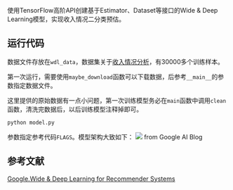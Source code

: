 使用TensorFlow高阶API创建基于Estimator、Dataset等接口的Wide & Deep Learning模型，实现收入情况二分类预估。

## 运行代码
数据文件存放在`wdl_data`，数据集关于[收入情况分析](http://mlr.cs.umass.edu/ml/machine-learning-databases/adult)，有30000多个训练样本。

第一次运行，需要使用`maybe_download`函数可以下载数据，后参考`__main__`的参数指定数据文件。

这里提供的原始数据有一点小问题，第一次训练模型务必在`main`函数中调用`clean`函数，清洗完数据后，以后训练模型注释掉即可。
```python
python model.py
```
参数指定参考代码`FLAGS`。模型架构大致如下：
![](https://1.bp.blogspot.com/-Dw1mB9am1l8/V3MgtOzp3uI/AAAAAAAABGs/mP-3nZQCjWwdk6qCa5WraSpK8A7rSPj3ACLcB/s1600/image04.png)
from Google AI Blog

## 参考文献
[Google.Wide & Deep Learning for Recommender Systems](https://arxiv.org/abs/1606.07792)